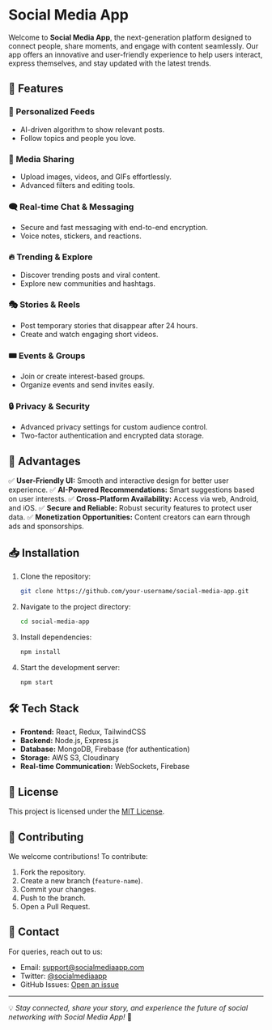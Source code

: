 # Social Media App

Welcome to **Social Media App**, the next-generation platform designed to connect people, share moments, and engage with content seamlessly. Our app offers an innovative and user-friendly experience to help users interact, express themselves, and stay updated with the latest trends.

## 🚀 Features

### 🎯 Personalized Feeds
- AI-driven algorithm to show relevant posts.
- Follow topics and people you love.

### 📸 Media Sharing
- Upload images, videos, and GIFs effortlessly.
- Advanced filters and editing tools.

### 🗨️ Real-time Chat & Messaging
- Secure and fast messaging with end-to-end encryption.
- Voice notes, stickers, and reactions.

### 🔥 Trending & Explore
- Discover trending posts and viral content.
- Explore new communities and hashtags.

### 🎭 Stories & Reels
- Post temporary stories that disappear after 24 hours.
- Create and watch engaging short videos.

### 🎟️ Events & Groups
- Join or create interest-based groups.
- Organize events and send invites easily.

### 🔒 Privacy & Security
- Advanced privacy settings for custom audience control.
- Two-factor authentication and encrypted data storage.

## 🎯 Advantages

✅ **User-Friendly UI:** Smooth and interactive design for better user experience.
✅ **AI-Powered Recommendations:** Smart suggestions based on user interests.
✅ **Cross-Platform Availability:** Access via web, Android, and iOS.
✅ **Secure and Reliable:** Robust security features to protect user data.
✅ **Monetization Opportunities:** Content creators can earn through ads and sponsorships.

## 📥 Installation

1. Clone the repository:
   ```sh
   git clone https://github.com/your-username/social-media-app.git
   ```
2. Navigate to the project directory:
   ```sh
   cd social-media-app
   ```
3. Install dependencies:
   ```sh
   npm install
   ```
4. Start the development server:
   ```sh
   npm start
   ```

## 🛠️ Tech Stack

- **Frontend:** React, Redux, TailwindCSS
- **Backend:** Node.js, Express.js
- **Database:** MongoDB, Firebase (for authentication)
- **Storage:** AWS S3, Cloudinary
- **Real-time Communication:** WebSockets, Firebase

## 📜 License

This project is licensed under the [MIT License](LICENSE).

## 🤝 Contributing

We welcome contributions! To contribute:
1. Fork the repository.
2. Create a new branch (`feature-name`).
3. Commit your changes.
4. Push to the branch.
5. Open a Pull Request.

## 📧 Contact

For queries, reach out to us:
- Email: support@socialmediaapp.com
- Twitter: [@socialmediaapp](https://twitter.com/socialmediaapp)
- GitHub Issues: [Open an issue](https://github.com/your-username/social-media-app/issues)

---

💡 *Stay connected, share your story, and experience the future of social networking with Social Media App!* 🎉
